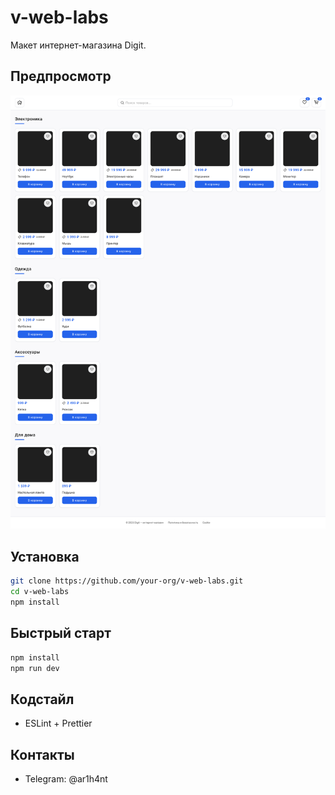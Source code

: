 # v-web-labs

Макет интернет-магазина Digit.

## Предпросмотр
![Desktop](Digit%20—%20интернет-магазин.png)

## Установка

```bash
git clone https://github.com/your-org/v-web-labs.git
cd v-web-labs
npm install
```

## Быстрый старт

```bash
npm install
npm run dev
```

## Кодстайл

- ESLint + Prettier

## Контакты

- Telegram: @ar1h4nt
